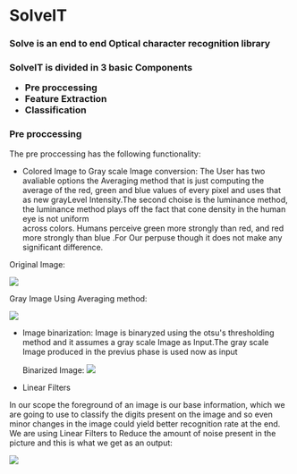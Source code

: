 # SolveIT

<h3>Solve is an end to end Optical character recognition library<h3>


SolveIT is divided in 3 basic Components 
  *  Pre proccessing 
  *  Feature Extraction 
  *  Classification 


### Pre proccessing 

The pre proccessing has the following functionality:

   - Colored Image to Gray scale Image conversion:
   The User has two avaliable options the  Averaging method that is just computing the average of the
   red, green and blue values  of every pixel and uses that as new grayLevel Intensity.The second choise is the 
   luminance method, the  luminance method plays off the fact that cone density in the human eye is not uniform     
   across colors. Humans perceive green more strongly than red, and red more strongly than blue .For Our  perpuse though
   it does not make any significant difference.
  

Original Image:

![]( https://github.com/nikolis/SolveIT/blob/master/imagestest/original.jpg)

  Gray Image Using Averaging method:

![](https://github.com/nikolis/SolveIT/blob/master/imagestest/grayAVG.jpg)


- Image binarization:
  Image is binaryzed using the otsu's thresholding method and it assumes a gray scale Image as Input.The gray scale Image produced in the previus phase is used now as input

  Binarized Image:
  ![](https://github.com/nikolis/SolveIT/blob/master/imagestest/binarizedImage.jpg)
  
- Linear Filters 
  
 In our scope the foreground of an image is our base information, which we are going to use to classify the digits present on the image and so even minor changes in the image could yield better recognition rate at the end. We are using Linear Filters to Reduce the amount of noise present in the picture and this is what we get as an output:

![](https://github.com/nikolis/SolveIT/blob/master/imagestest/binarizedImageFiltered.jpg)
